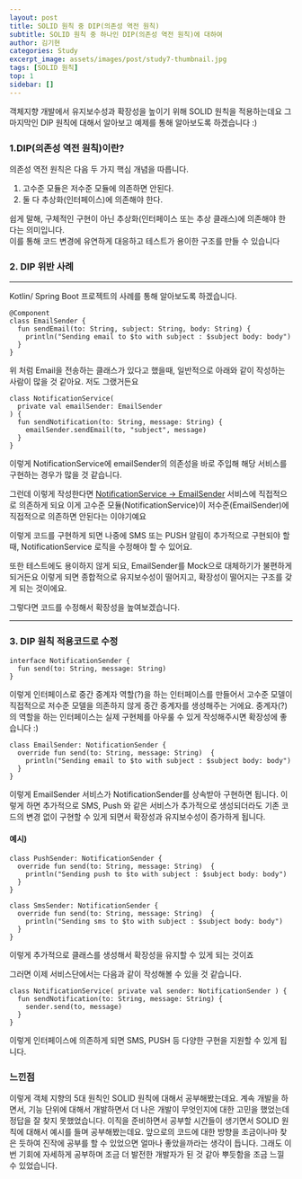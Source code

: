 ```yaml
---
layout: post
title: SOLID 원칙 중 DIP(의존성 역전 원칙)
subtitle: SOLID 원칙 중 하나인 DIP(의존성 역전 원칙)에 대하여
author: 김기현
categories: Study
excerpt_image: assets/images/post/study7-thumbnail.jpg
tags: [SOLID 원칙]
top: 1
sidebar: []
---
```

객체지향 개발에서 유지보수성과 확장성을 높이기 위해 SOLID 원칙을 적용하는데요 그 마지막인 DIP 원칙에 대해서
알아보고 예제를 통해 알아보도록 하겠습니다 :) 

### 1.DIP(의존성 역전 원칙)이란?
의존성 역전 원칙은 다음 두 가지 핵심 개념을 따릅니다.
1. 고수준 모듈은 저수준 모듈에 의존하면 안된다.
2. 둘 다 추상화(인터페이스)에 의존해야 한다. 

쉽게 말해, 구체적인 구현이 아닌 추상화(인터페이스 또는 추상 클래스)에 의존해야 한다는 의미입니다.   
이를 통해 코드 변경에 유연하게 대응하고 테스트가 용이한 구조를 만들 수 있습니다 

### 2. DIP 위반 사례
--- ---

Kotlin/ Spring Boot 프로젝트의 사례를 통해 알아보도록 하겠습니다.

```
@Component
class EmailSender {
  fun sendEmail(to: String, subject: String, body: String) {
    println("Sending email to $to with subject : $subject body: body")
  }
}
```
위 처럼 Email을 전송하는 클래스가 있다고 했을때, 일반적으로 아래와 같이 작성하는 사람이 많을 것 같아요. 저도 그랬거든요

```
class NotificationService(
  private val emailSender: EmailSender
) {
  fun sendNotification(to: String, message: String) {
    emailSender.sendEmail(to, "subject", message) 
  }
}
```
이렇게 NotificationService에 emailSender의 의존성을 바로 주입해 해당 서비스를 구현하는 경우가 많을 것 같습니다.

그런데 이렇게 작성한다면 [NotificationService -> EmailSender]() 서비스에 직접적으로 의존하게 되요
이게 고수준 모듈(NotificationService)이 저수준(EmailSender)에 직접적으로 의존하면 안된다는 이야기예요

이렇게 코드를 구현하게 되면 나중에 SMS 또는 PUSH 알림이 추가적으로 구현되야 할때,
NotificationService 로직을 수정해야 할 수 있어요. 

또한 테스트에도 용이하지 않게 되요, EmailSender를 Mock으로 대체하기가 불편하게 되거든요
이렇게 되면 종합적으로 유지보수성이 떨어지고, 확장성이 떨어지는 구조를 갖게 되는 것이에요.

그렇다면 코드를 수정해서 확장성을 높여보겠습니다.
--- ---
### 3. DIP 원칙 적용코드로 수정

```
interface NotificationSender {
  fun send(to: String, message: String)
}
```
이렇게 인터페이스로 중간 중계자 역할(?)을 하는 인터페이스를 만들어서 고수준 모델이 직접적으로 
저수준 모델을 의존하지 않게 중간 중계자를 생성해주는 거에요. 중계자(?)의 역할을 하는 인터페이스는
실제 구현체를 아우룰 수 있게 작성해주시면 확장성에 좋습니다 :) 

```
class EmailSender: NotificationSender {
  override fun send(to: String, message: String)  {
    println("Sending email to $to with subject : $subject body: body")
  }
}
```

이렇게 EmailSender 서비스가 NotificationSender를 상속받아 구현하면 됩니다.
이렇게 하면 추가적으로 SMS, Push 와 같은 서비스가 추가적으로 생성되더라도 기존 코드의 변경 없이
구현할 수 있게 되면서 확장성과 유지보수성이 증가하게 됩니다.

#### 예시)
```
class PushSender: NotificationSender {
  override fun send(to: String, message: String)  {
    println("Sending push to $to with subject : $subject body: body")
  }
}

class SmsSender: NotificationSender {
  override fun send(to: String, message: String)  {
    println("Sending sms to $to with subject : $subject body: body")
  }
}
```
이렇게 추가적으로 클래스를 생성해서 확장성을 유지할 수 있게 되는 것이죠

그러면 이제 서비스단에서는 다음과 같이 작성해볼 수 있을 것 같습니다.
```
class NotificationService( private val sender: NotificationSender ) {
  fun sendNotification(to: String, message: String) {
    sender.send(to, message)
  }
}
```
이렇게 인터페이스에 의존하게 되면 SMS, PUSH 등 다양한 구현을 지원할 수 있게 됩니다.


### 느낀점 
이렇게 객체 지향의 5대 원칙인 SOLID 원칙에 대해서 공부해봤는데요.
계속 개발을 하면서, 기능 단위에 대해서 개발하면서 더 나은 개발이 무엇인지에 대한 고민을 
했었는데 정답을 잘 찾지 못했었습니다. 이직을 준비하면서 공부할 시간들이 생기면서
SOLID 원칙에 대해서 예시를 들며 공부해봤는데요. 앞으로의 코드에 대한 방향을 조금이나마
찾은 듯하여 진작에 공부를 할 수 있었으면 얼마나 좋았을까라는 생각이 듭니다. 그래도 
이번 기회에 자세하게 공부하며 조금 더 발전한 개발자가 된 것 같아 뿌듯함을 조금 느낄 수 있었습니다.
